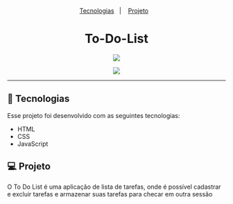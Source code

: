  <p align="center">
  <a href="#-tecnologias">Tecnologias</a>&nbsp;&nbsp;&nbsp;|&nbsp;&nbsp;&nbsp;
  <a href="#-projeto">Projeto</a>&nbsp;&nbsp;&nbsp;
</p>

<h1 align="center">To-Do-List</h1>

<p align="center"><img src="https://user-images.githubusercontent.com/75588037/132005803-d3f43d35-9460-4c89-86fc-30bc8296b7ba.png"></p>

<p align="center"><img src="https://user-images.githubusercontent.com/75588037/132006049-b3f53bfe-8a37-4a23-881b-7b0de1c5102a.png"></p>

---

## 🚀 Tecnologias

Esse projeto foi desenvolvido com as seguintes tecnologias:

- HTML
- CSS
- JavaScript

## 💻 Projeto

O To Do List é uma aplicação de lista de tarefas, onde é possível cadastrar e excluir tarefas e armazenar suas tarefas para checar em outra sessão
